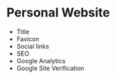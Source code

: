 # Personal Website

- Title
- Favicon
- Social links
- SEO
- Google Analytics
- Google Site Verification
